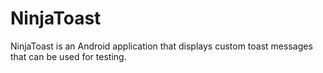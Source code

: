 # NinjaToast
NinjaToast is an Android application that displays custom toast messages that can be used for testing.
